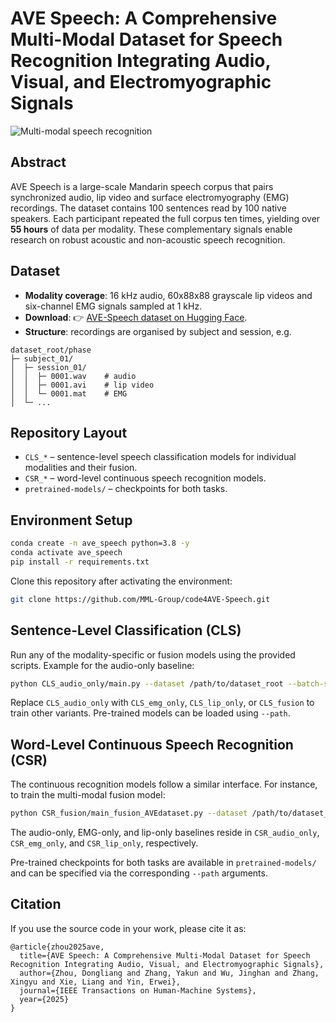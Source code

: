 # AVE Speech: A Comprehensive Multi-Modal Dataset for Speech Recognition Integrating Audio, Visual, and Electromyographic Signals

![Multi-modal speech recognition](figures/multi-modal-speech-recognition.png)

## Abstract

AVE Speech is a large-scale Mandarin speech corpus that pairs synchronized audio, lip video and surface electromyography (EMG) recordings. The dataset contains 100 sentences read by 100 native speakers. Each participant repeated the full corpus ten times, yielding over **55 hours** of data per modality. These complementary signals enable research on robust acoustic and non-acoustic speech recognition.

## Dataset
- **Modality coverage**: 16 kHz audio, 60x88x88 grayscale lip videos and six-channel EMG signals sampled at 1 kHz.
- **Download**: 👉 [AVE-Speech dataset on Hugging Face](https://huggingface.co/datasets/MML-Group/AVE-Speech).
- **Structure**: recordings are organised by subject and session, e.g.
```
dataset_root/phase
├─ subject_01/
│  ├─ session_01/
│  │  ├─ 0001.wav    # audio
│  │  ├─ 0001.avi    # lip video
│  │  └─ 0001.mat    # EMG
│  └─ ...
```

## Repository Layout
- `CLS_*` – sentence-level speech classification models for individual modalities and their fusion.
- `CSR_*` – word-level continuous speech recognition models.
- `pretrained-models/` – checkpoints for both tasks.
 

## Environment Setup
```bash
conda create -n ave_speech python=3.8 -y
conda activate ave_speech
pip install -r requirements.txt
```
Clone this repository after activating the environment:
```bash
git clone https://github.com/MML-Group/code4AVE-Speech.git
```

## Sentence-Level Classification (CLS)
Run any of the modality-specific or fusion models using the provided scripts. Example for the audio-only baseline:
```bash
python CLS_audio_only/main.py --dataset /path/to/dataset_root --batch-size 36 --epochs 20
```
Replace `CLS_audio_only` with `CLS_emg_only`, `CLS_lip_only`, or `CLS_fusion` to train other variants. Pre-trained models can be loaded using `--path`.

## Word-Level Continuous Speech Recognition (CSR)
The continuous recognition models follow a similar interface. For instance, to train the multi-modal fusion model:
```bash
python CSR_fusion/main_fusion_AVEdataset.py --dataset /path/to/dataset_root --batch-size 32 --epochs 50
```
The audio-only, EMG-only, and lip-only baselines reside in `CSR_audio_only`, `CSR_emg_only`, and `CSR_lip_only`, respectively.

Pre-trained checkpoints for both tasks are available in `pretrained-models/` and can be specified via the corresponding `--path` arguments.

## Citation
If you use the source code in your work, please cite it as:
```
@article{zhou2025ave,
  title={AVE Speech: A Comprehensive Multi-Modal Dataset for Speech Recognition Integrating Audio, Visual, and Electromyographic Signals},
  author={Zhou, Dongliang and Zhang, Yakun and Wu, Jinghan and Zhang, Xingyu and Xie, Liang and Yin, Erwei},
  journal={IEEE Transactions on Human-Machine Systems},
  year={2025}
}
```

